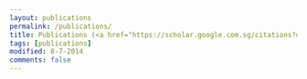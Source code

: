 ```yaml
---
layout: publications
permalink: /publications/
title: Publications (<a href="https://scholar.google.com.sg/citations?user=2R-cOkYAAAAJ&hl=en&inst=13660462560571941651" target="_blank">Google Scholar Profile </a>)
tags: [publications]
modified: 8-7-2014
comments: false
---
```


